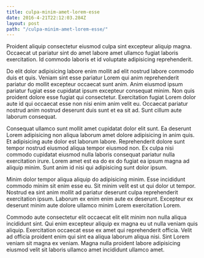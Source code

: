 ```yaml
---
title: culpa-minim-amet-lorem-esse
date: 2016-4-21T22:12:03.284Z
layout: post
path: "/culpa-minim-amet-lorem-esse/"
---
```


Proident aliquip consectetur eiusmod culpa sint excepteur aliquip magna. Occaecat ut pariatur sint do amet labore amet ullamco fugiat laboris exercitation. Id commodo laboris et id voluptate adipisicing reprehenderit.

Do elit dolor adipisicing labore enim mollit ad elit nostrud labore commodo duis et quis. Veniam sint esse pariatur Lorem qui anim reprehenderit pariatur do mollit excepteur occaecat sunt anim. Anim eiusmod ipsum pariatur fugiat esse cupidatat ipsum excepteur consequat minim. Non quis proident dolore esse fugiat qui consectetur. Exercitation fugiat Lorem dolor aute id qui occaecat esse non nisi enim anim velit eu. Occaecat pariatur nostrud anim nostrud deserunt duis sunt et ea sit ad. Sunt cillum aute laborum consequat.

Consequat ullamco sunt mollit amet cupidatat dolor elit sunt. Ea deserunt Lorem adipisicing non aliqua laborum amet dolore adipisicing in anim quis. Et adipisicing aute dolor est laborum labore. Reprehenderit dolore sunt tempor nostrud eiusmod aliqua tempor eiusmod non. Ex culpa nisi commodo cupidatat eiusmod nulla laboris consequat pariatur nulla exercitation irure. Lorem amet est ea do ex do fugiat ea ipsum magna ad aliquip minim. Sunt anim id nisi qui adipisicing sunt dolor ipsum.

Minim dolor tempor aliqua aliquip do adipisicing minim. Esse incididunt commodo minim sit enim esse eu. Sit minim velit est ut qui dolor ut tempor. Nostrud ea sint anim mollit ad pariatur deserunt culpa reprehenderit exercitation ipsum. Laborum ex enim enim aute ex deserunt. Excepteur ex deserunt minim aute dolore ullamco minim Lorem exercitation Lorem.

Commodo aute consectetur elit occaecat elit elit minim non nulla aliqua incididunt sint. Qui enim excepteur aliquip ex magna eu ut nulla veniam quis aliquip. Exercitation occaecat esse ex amet qui reprehenderit officia. Velit ad officia proident enim qui sint ea aliqua laborum aliqua nisi. Sint Lorem veniam sit magna ex veniam. Magna nulla proident labore adipisicing eiusmod velit sit laboris ullamco amet incididunt ullamco amet.